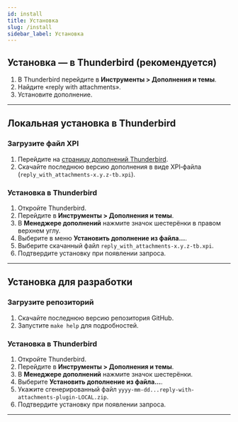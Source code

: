 ```yaml
---
id: install
title: Установка
slug: /install
sidebar_label: Установка
---
```


## Установка — в Thunderbird (рекомендуется)

1. В Thunderbird перейдите в **Инструменты > Дополнения и темы**.
2. Найдите «reply with attachments».
3. Установите дополнение.

---

## Локальная установка в Thunderbird

### Загрузите файл XPI

1. Перейдите на [страницу дополнений Thunderbird](https://addons.thunderbird.net/en-US/thunderbird/search/?q=reply%20with%20attachments).
2. Скачайте последнюю версию дополнения в виде XPI‑файла (`reply_with_attachments-x.y.z-tb.xpi`).

### Установка в Thunderbird

1. Откройте Thunderbird.
2. Перейдите в **Инструменты > Дополнения и темы**.
3. В **Менеджере дополнений** нажмите значок шестерёнки в правом верхнем углу.
4. Выберите в меню **Установить дополнение из файла…**.
5. Выберите скачанный файл `reply_with_attachments-x.y.z-tb.xpi`.
6. Подтвердите установку при появлении запроса.

---

## Установка для разработки

### Загрузите репозиторий

1. Скачайте последнюю версию репозитория GitHub.
2. Запустите `make help` для подробностей.

### Установка в Thunderbird

1. Откройте Thunderbird.
2. Перейдите в **Инструменты > Дополнения и темы**.
3. В **Менеджере дополнений** нажмите значок шестерёнки.
4. Выберите **Установить дополнение из файла…**.
5. Укажите сгенерированный файл `yyyy-mm-dd...reply-with-attachments-plugin-LOCAL.zip`.
6. Подтвердите установку при появлении запроса.

---
